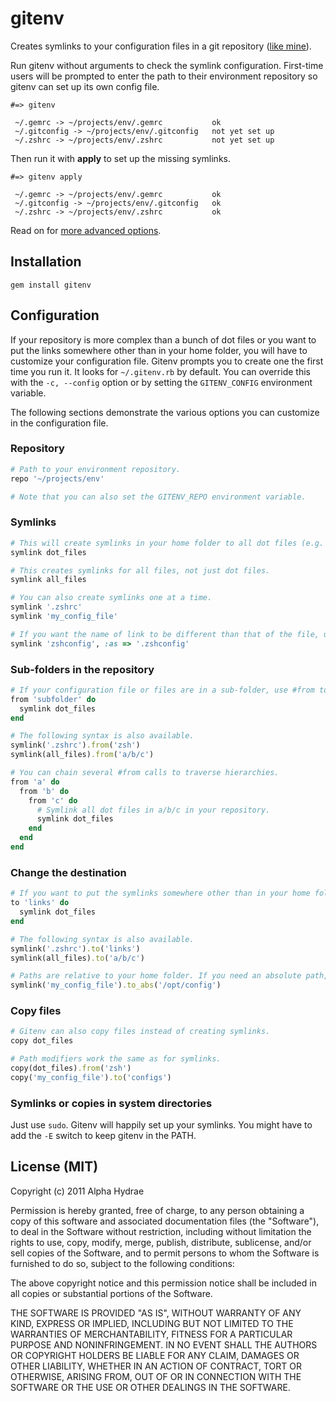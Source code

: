 # gitenv

Creates symlinks to your configuration files in a git repository (<a href="https://github.com/AlphaHydrae/env">like mine</a>).

Run gitenv without arguments to check the symlink configuration. First-time users will be prompted to enter the path to their environment repository so gitenv can set up its own config file.

    #=> gitenv

     ~/.gemrc -> ~/projects/env/.gemrc           ok
     ~/.gitconfig -> ~/projects/env/.gitconfig   not yet set up
     ~/.zshrc -> ~/projects/env/.zshrc           not yet set up

Then run it with **apply** to set up the missing symlinks.

    #=> gitenv apply

     ~/.gemrc -> ~/projects/env/.gemrc           ok
     ~/.gitconfig -> ~/projects/env/.gitconfig   ok
     ~/.zshrc -> ~/projects/env/.zshrc           ok

Read on for <a href="#configuration">more advanced options</a>.

## Installation

    gem install gitenv

<a name="configuration"></a>
## Configuration

If your repository is more complex than a bunch of dot files or you want to put the links somewhere other than in your home folder, you will have to customize your configuration file. Gitenv prompts you to create one the first time you run it. It looks for `~/.gitenv.rb` by default. You can override this with the `-c, --config` option or by setting the `GITENV_CONFIG` environment variable.

The following sections demonstrate the various options you can customize in the configuration file.

### Repository

```ruby
# Path to your environment repository.
repo '~/projects/env'

# Note that you can also set the GITENV_REPO environment variable.
```

### Symlinks

```ruby
# This will create symlinks in your home folder to all dot files (e.g. .vimrc, .gitconfig) in the repository.
symlink dot_files

# This creates symlinks for all files, not just dot files.
symlink all_files

# You can also create symlinks one at a time.
symlink '.zshrc'
symlink 'my_config_file'

# If you want the name of link to be different than that of the file, use the :as option.
symlink 'zshconfig', :as => '.zshconfig'
```

### Sub-folders in the repository

```ruby
# If your configuration file or files are in a sub-folder, use #from to tell gitenv where to find them.
from 'subfolder' do
  symlink dot_files
end

# The following syntax is also available.
symlink('.zshrc').from('zsh')
symlink(all_files).from('a/b/c')

# You can chain several #from calls to traverse hierarchies.
from 'a' do
  from 'b' do
    from 'c' do
      # Symlink all dot files in a/b/c in your repository.
      symlink dot_files
    end
  end
end
```

### Change the destination

```ruby
# If you want to put the symlinks somewhere other than in your home folder, use #to.
to 'links' do
  symlink dot_files
end

# The following syntax is also available.
symlink('.zshrc').to('links')
symlink(all_files).to('a/b/c')

# Paths are relative to your home folder. If you need an absolute path, use #to_abs.
symlink('my_config_file').to_abs('/opt/config')
```

### Copy files

```ruby
# Gitenv can also copy files instead of creating symlinks.
copy dot_files

# Path modifiers work the same as for symlinks.
copy(dot_files).from('zsh')
copy('my_config_file').to('configs')
```

### Symlinks or copies in system directories

Just use `sudo`. Gitenv will happily set up your symlinks. You might have to add the `-E` switch to keep gitenv in the PATH.

## License (MIT)

Copyright (c) 2011 Alpha Hydrae

Permission is hereby granted, free of charge, to any person obtaining a copy of this software and associated documentation files (the "Software"), to deal in the Software without restriction, including without limitation the rights to use, copy, modify, merge, publish, distribute, sublicense, and/or sell copies of the Software, and to permit persons to whom the Software is furnished to do so, subject to the following conditions:

The above copyright notice and this permission notice shall be included in all copies or substantial portions of the Software.

THE SOFTWARE IS PROVIDED "AS IS", WITHOUT WARRANTY OF ANY KIND, EXPRESS OR IMPLIED, INCLUDING BUT NOT LIMITED TO THE WARRANTIES OF MERCHANTABILITY, FITNESS FOR A PARTICULAR PURPOSE AND NONINFRINGEMENT. IN NO EVENT SHALL THE AUTHORS OR COPYRIGHT HOLDERS BE LIABLE FOR ANY CLAIM, DAMAGES OR OTHER LIABILITY, WHETHER IN AN ACTION OF CONTRACT, TORT OR OTHERWISE, ARISING FROM, OUT OF OR IN CONNECTION WITH THE SOFTWARE OR THE USE OR OTHER DEALINGS IN THE SOFTWARE.
